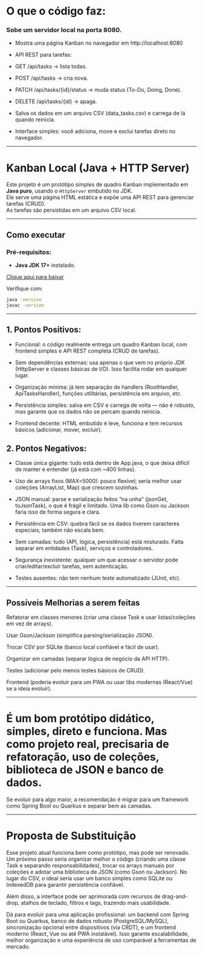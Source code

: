 # O que o código faz:

### Sobe um servidor local na porta 8080.

- Mostra uma página Kanban no navegador em http://localhost:8080

- API REST para tarefas:

- GET /api/tasks → lista todas.

- POST /api/tasks → cria nova.

- PATCH /api/tasks/{id}/status → muda status (To-Do, Doing, Done).

- DELETE /api/tasks/{id} → apaga.

- Salva os dados em um arquivo CSV (data_tasks.csv) e carrega de lá quando reinicia.

- Interface simples: você adiciona, move e exclui tarefas direto no navegador.

---
# Kanban Local (Java + HTTP Server)

Este projeto é um protótipo simples de quadro Kanban implementado em **Java puro**, usando o `HttpServer` embutido no JDK.  
Ele serve uma página HTML estática e expõe uma API REST para gerenciar tarefas (CRUD).  
As tarefas são persistidas em um arquivo CSV local.

---

## Como executar

### Pré-requisitos:
- **Java JDK 17+** instalado.
  
[Clique aqui para baixar](https://www.oracle.com/java/technologies/javase/jdk17-archive-downloads.html)

Verifique com:
```bash
java -version
javac -version
```

---


## 1. Pontos Positivos:

- Funcional: o código realmente entrega um quadro Kanban local, com frontend simples e API REST completa (CRUD de tarefas).

- Sem dependências externas: usa apenas o que vem no próprio JDK (HttpServer e classes básicas de I/O). Isso facilita rodar em qualquer lugar.

- Organização mínima: já tem separação de handlers (RootHandler, ApiTasksHandler), funções utilitárias, persistência em arquivo, etc.

- Persistência simples: salva em CSV e carrega de volta — não é robusto, mas garante que os dados não se percam quando reinicia.

- Frontend decente: HTML embutido é leve, funciona e tem recursos básicos (adicionar, mover, excluir).



## 2. Pontos Negativos:

- Classe única gigante: tudo está dentro de App.java, o que deixa difícil de manter e entender (já está com ~400 linhas).

- Uso de arrays fixos (MAX=5000): pouco flexível; seria melhor usar coleções (ArrayList, Map) que crescem sozinhas.

- JSON manual: parse e serialização feitos “na unha” (jsonGet, toJsonTask), o que é frágil e limitado. Uma lib como Gson ou Jackson faria isso de forma segura e clara.

- Persistência em CSV: quebra fácil se os dados tiverem caracteres especiais; também não escala bem.

- Sem camadas: tudo (API, lógica, persistência) está misturado. Falta separar em entidades (Task), serviços e controladores.

- Segurança inexistente: qualquer um que acessar o servidor pode criar/editar/excluir tarefas, sem autenticação.

- Testes ausentes: não tem nenhum teste automatizado (JUnit, etc).

---

## Possíveis Melhorias a serem feitas

Refatorar em classes menores (criar uma classe Task e usar listas/coleções em vez de arrays).

Usar Gson/Jackson (simplifica parsing/serialização JSON).

Trocar CSV por SQLite (banco local confiável e fácil de usar).

Organizar em camadas (separar lógica de negócio da API HTTP).

Testes (adicionar pelo menos testes básicos de CRUD).

Frontend (poderia evoluir para um PWA ou usar libs modernas (React/Vue) se a ideia evoluir).

---

# É um bom protótipo didático, simples, direto e funciona. Mas como projeto real, precisaria de refatoração, uso de coleções, biblioteca de JSON e banco de dados. 
Se evoluir para algo maior, a recomendação é migrar para um framework como Spring Boot ou Quarkus e separar bem as camadas.

---

# Proposta de Substituição
Esse projeto atual funciona bem como protótipo, mas pode ser renovado. Um próximo passo seria organizar melhor o código (criando uma classe Task e separando responsabilidades), trocar os arrays manuais por coleções e adotar uma biblioteca de JSON (como Gson ou Jackson). No lugar do CSV, o ideal seria usar um banco simples como SQLite ou IndexedDB para garantir persistência confiável.

Além disso, a interface pode ser aprimorada com recursos de drag-and-drop, atalhos de teclado, filtros e tags, trazendo mais usabilidade.

Dá para evoluir para uma aplicação profissional: um backend com Spring Boot ou Quarkus, banco de dados robusto (PostgreSQL/MySQL), sincronização opcional entre dispositivos (via CRDT), e um frontend moderno (React, Vue ou até PWA instalável). Isso garante escalabilidade, melhor organização e uma experiência de uso comparável a ferramentas de mercado.
